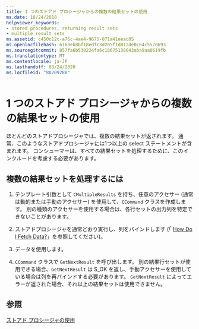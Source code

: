 ```yaml
---
title: 1 つのストアド プロシージャからの複数の結果セットの使用
ms.date: 10/24/2018
helpviewer_keywords:
- stored procedures, returning result sets
- multiple result sets
ms.assetid: c450c12c-a76c-4ae4-9675-071a41eeac05
ms.openlocfilehash: 6163eb8bf18edfc3d205f1d012de0c64c5570693
ms.sourcegitcommit: 857fa6b530224fa6c18675138043aba9aa0619fb
ms.translationtype: MT
ms.contentlocale: ja-JP
ms.lasthandoff: 03/24/2020
ms.locfileid: "80209288"
---
```

# <a name="using-multiple-result-sets-from-one-stored-procedure"></a>1 つのストアド プロシージャからの複数の結果セットの使用

ほとんどのストアドプロシージャでは、複数の結果セットが返されます。 通常、このようなストアドプロシージャには1つ以上の select ステートメントが含まれます。 コンシューマーは、すべての結果セットを処理するために、このインクルードを考慮する必要があります。

## <a name="to-handle-multiple-result-sets"></a>複数の結果セットを処理するには

1. テンプレート引数として `CMultipleResults` を持ち、任意のアクセサー (通常は動的または手動のアクセサー) を使用して、`CCommand` クラスを作成します。 別の種類のアクセサーを使用する場合は、各行セットの出力列を特定できないことがあります。

1. ストアドプロシージャを通常どおり実行し、列をバインドします (「 [How Do I Fetch Data?](../../data/oledb/fetching-data.md)」を参照してください)。

1. データを使用します。

1. `CCommand` クラスで `GetNextResult` を呼び出します。 別の結果行セットが使用できる場合、`GetNextResult` は S_OK を返し、手動アクセサーを使用している場合は列を再バインドする必要があります。 `GetNextResult` によってエラーが返された場合、それ以上の結果セットは使用できません。

## <a name="see-also"></a>参照

[ストアド プロシージャの使用](../../data/oledb/using-stored-procedures.md)
